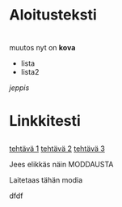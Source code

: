 # Aloitusteksti <h1>
muutos
nyt on **kova**

* lista
* lista2

_jeppis_

# Linkkitesti <h2>

[tehtävä 1](laskarit/viikko1/gitlog.txt)
[tehtävä 2](laskarit/viikko1/komentorivi.txt)
[tehtävä 3](laskarit/viikko1/testihommia.txt)

Jees elikkäs näin
MODDAUSTA

Laitetaas tähän modia


dfdf